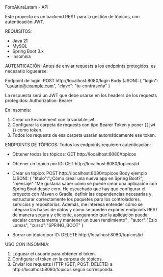 ForoAluraLatam - API

Este proyecto es un backend REST para la gestión de tópicos, con autenticación JWT.

REQUISITOS:
- Java 21
- MySQL
- Spring Boot 3.x
- Insomnia

AUTENTICACIÓN:
Antes de enviar requests a los endpoints protegidos, es necesario loguearse:

Endpoint de login: POST http://localhost:8080/login
Body (JSON):
{
  "login": "usuario@example.com",
  "clave": "tu-contraseña"
}

La respuesta será un JWT que debe usarse en los headers de los requests protegidos:
Authorization: Bearer <tu-token>

En Insomnia:
1. Crear un Environment con la variable jwt.
2. Configurar la carpeta de requests con tipo Bearer Token y poner {{ jwt }} como token.
3. Todos los requests de esa carpeta usarán automáticamente ese token.

ENDPOINTS DE TÓPICOS:
Todos los endpoints requieren autenticación:

- Obtener todos los tópicos:
  GET http://localhost:8080/topicos

- Obtener un tópico por ID:
  GET http://localhost:8080/topicos/id

- Crear un tópico:
  POST http://localhost:8080/topicos
  Body ejemplo (JSON):
  {
	"titulo":"¿Cómo crear una nueva app en Spring Boot?",
	"mensaje":"Me gustaría saber cómo se puede crear una aplicación con Spring Boot desde cero. He escuchado que hay que configurar el proyecto con Maven o Gradle,
definir las dependencias necesarias y estructurar correctamente los paquetes para los controladores, servicios y repositorios.
Además, me interesa entender cómo se integran las bases de datos y cómo se pueden exponer endpoints REST de manera segura y eficiente,
asegurando que la aplicación pueda escalar correctamente y mantener un buen rendimiento"
,
	"autor":"Ezio Lamas",
	"curso":"SPRING_BOOT"
}

- Borrar un tópico por ID:
  DELETE http://localhost:8080/topicos/id

USO CON INSOMNIA:
1. Loguear el usuario para obtener el token.
2. Configurar el token en la carpeta de tópicos.
3. Enviar los requests HTTP (GET, POST, DELETE) a http://localhost:8080/topicos según corresponda.

